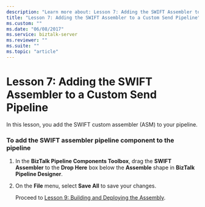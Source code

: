 ```yaml
---
description: "Learn more about: Lesson 7: Adding the SWIFT Assembler to a Custom Send Pipeline"
title: "Lesson 7: Adding the SWIFT Assembler to a Custom Send Pipeline"
ms.custom: ""
ms.date: "06/08/2017"
ms.service: biztalk-server
ms.reviewer: ""
ms.suite: ""
ms.topic: "article"
---
```

# Lesson 7: Adding the SWIFT Assembler to a Custom Send Pipeline
In this lesson, you add the SWIFT custom assembler (ASM) to your pipeline.  
  
### To add the SWIFT assembler pipeline component to the pipeline  
  
1. In the **BizTalk Pipeline Components Toolbox**, drag the **SWIFT Assembler** to the **Drop Here** box below the **Assemble** shape in **BizTalk Pipeline Designer**.  
  
2. On the **File** menu, select **Save All** to save your changes.  
  
   Proceed to [Lesson 9: Building and Deploying the Assembly](../../adapters-and-accelerators/accelerator-swift/lesson-8-building-and-deploying-the-assembly.md).
